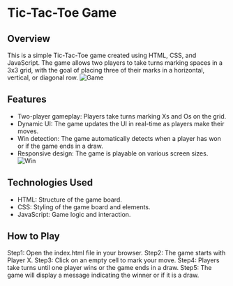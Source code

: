 # Tic-Tac-Toe Game
## Overview
This is a simple Tic-Tac-Toe game created using HTML, CSS, and JavaScript. The game allows two players to take turns marking spaces in a 3x3 grid, with the goal of placing three of their marks in a horizontal, vertical, or diagonal row.
![Game](https://github.com/user-attachments/assets/43b080bf-2a3f-4647-bd57-2c29ab22422c)

## Features
* Two-player gameplay: Players take turns marking Xs and Os on the grid.
* Dynamic UI: The game updates the UI in real-time as players make their moves.
* Win detection: The game automatically detects when a player has won or if the game ends in a draw.
* Responsive design: The game is playable on various screen sizes.
![Win](https://github.com/user-attachments/assets/ecf65c2b-84af-4757-bb77-61fd8a8e77e0)


## Technologies Used
* HTML: Structure of the game board.
* CSS: Styling of the game board and elements.
* JavaScript: Game logic and interaction.
  
## How to Play
Step1: Open the index.html file in your browser.
Step2: The game starts with Player X.
Step3: Click on an empty cell to mark your move.
Step4: Players take turns until one player wins or the game ends in a draw.
Step5: The game will display a message indicating the winner or if it is a draw.
